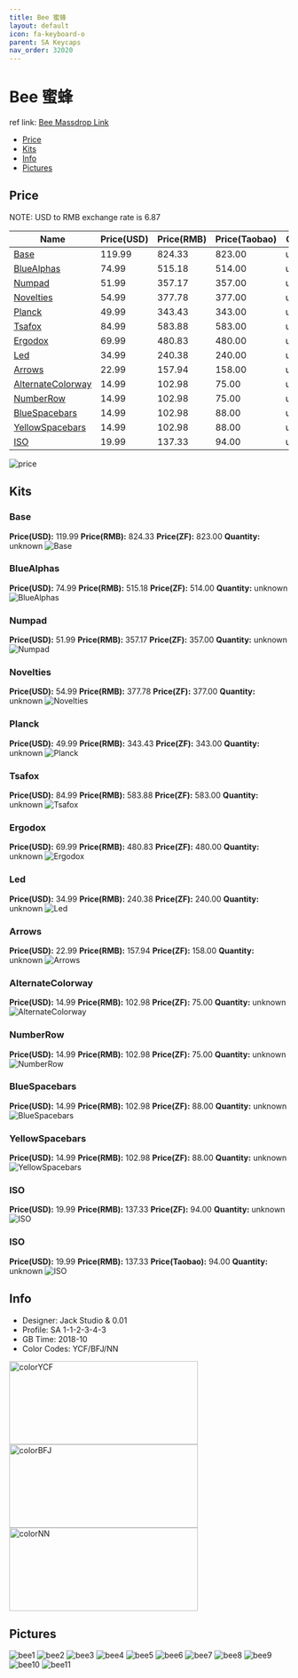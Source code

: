 ```yaml
---
title: Bee 蜜蜂
layout: default
icon: fa-keyboard-o
parent: SA Keycaps
nav_order: 32020
---
```


# Bee 蜜蜂

ref link: [Bee Massdrop Link](https://www.massdrop.com/buy/jack-studio-sa-bee-custom-keycap-set)

* [Price](#price)
* [Kits](#kits)
* [Info](#info)
* [Pictures](#pictures)

## Price

NOTE: USD to RMB exchange rate is 6.87

| Name          | Price(USD)    |  Price(RMB) |  Price(Taobao) | Quantity |
| ------------- | ------------- |  ---------- |  --------- | -------- |
|[Base](#base)|119.99|824.33|823.00|unknown|
|[BlueAlphas](#bluealphas)|74.99|515.18|514.00|unknown|
|[Numpad](#numpad)|51.99|357.17|357.00|unknown|
|[Novelties](#novelties)|54.99|377.78|377.00|unknown|
|[Planck](#planck)|49.99|343.43|343.00|unknown|
|[Tsafox](#tsafox)|84.99|583.88|583.00|unknown|
|[Ergodox](#ergodox)|69.99|480.83|480.00|unknown|
|[Led](#led)|34.99|240.38|240.00|unknown|
|[Arrows](#arrows)|22.99|157.94|158.00|unknown|
|[AlternateColorway](#alternatecolorway)|14.99|102.98|75.00|unknown|
|[NumberRow](#numberrow)|14.99|102.98|75.00|unknown|
|[BlueSpacebars](#bluespacebars)|14.99|102.98|88.00|unknown|
|[YellowSpacebars](#yellowspacebars)|14.99|102.98|88.00|unknown|
|[ISO](#iso)|19.99|137.33|94.00|unknown|

<img src="{{ 'assets/images/sa-keycaps/bee/Price.jpg' | relative_url }}" alt="price" class="image featured">

## Kits
### Base
**Price(USD):** 119.99  **Price(RMB):** 824.33          **Price(ZF):** 823.00           **Quantity:** unknown
<img src="{{ 'assets/images/sa-keycaps/bee/kits_pics/base.jpg' | relative_url }}" alt="Base" class="image featured">

### BlueAlphas
**Price(USD):** 74.99   **Price(RMB):** 515.18          **Price(ZF):** 514.00           **Quantity:** unknown
<img src="{{ 'assets/images/sa-keycaps/bee/kits_pics/bluealphas.jpg' | relative_url }}" alt="BlueAlphas" class="image featured">

### Numpad
**Price(USD):** 51.99   **Price(RMB):** 357.17          **Price(ZF):** 357.00           **Quantity:** unknown
<img src="{{ 'assets/images/sa-keycaps/bee/kits_pics/numpad.jpg' | relative_url }}" alt="Numpad" class="image featured">

### Novelties
**Price(USD):** 54.99   **Price(RMB):** 377.78          **Price(ZF):** 377.00           **Quantity:** unknown
<img src="{{ 'assets/images/sa-keycaps/bee/kits_pics/novelties.jpg' | relative_url }}" alt="Novelties" class="image featured">

### Planck
**Price(USD):** 49.99   **Price(RMB):** 343.43          **Price(ZF):** 343.00           **Quantity:** unknown
<img src="{{ 'assets/images/sa-keycaps/bee/kits_pics/planck.jpg' | relative_url }}" alt="Planck" class="image featured">

### Tsafox
**Price(USD):** 84.99   **Price(RMB):** 583.88          **Price(ZF):** 583.00           **Quantity:** unknown
<img src="{{ 'assets/images/sa-keycaps/bee/kits_pics/tsafox.jpg' | relative_url }}" alt="Tsafox" class="image featured">

### Ergodox
**Price(USD):** 69.99   **Price(RMB):** 480.83          **Price(ZF):** 480.00           **Quantity:** unknown
<img src="{{ 'assets/images/sa-keycaps/bee/kits_pics/ergodox.jpg' | relative_url }}" alt="Ergodox" class="image featured">

### Led
**Price(USD):** 34.99   **Price(RMB):** 240.38          **Price(ZF):** 240.00           **Quantity:** unknown
<img src="{{ 'assets/images/sa-keycaps/bee/kits_pics/led.jpg' | relative_url }}" alt="Led" class="image featured">

### Arrows
**Price(USD):** 22.99   **Price(RMB):** 157.94          **Price(ZF):** 158.00           **Quantity:** unknown
<img src="{{ 'assets/images/sa-keycaps/bee/kits_pics/arrows.jpg' | relative_url }}" alt="Arrows" class="image featured">

### AlternateColorway
**Price(USD):** 14.99   **Price(RMB):** 102.98          **Price(ZF):** 75.00            **Quantity:** unknown
<img src="{{ 'assets/images/sa-keycaps/bee/kits_pics/alternatecolorway.jpg' | relative_url }}" alt="AlternateColorway" class="image featured">

### NumberRow
**Price(USD):** 14.99   **Price(RMB):** 102.98          **Price(ZF):** 75.00            **Quantity:** unknown
<img src="{{ 'assets/images/sa-keycaps/bee/kits_pics/numberrow.jpg' | relative_url }}" alt="NumberRow" class="image featured">

### BlueSpacebars
**Price(USD):** 14.99   **Price(RMB):** 102.98          **Price(ZF):** 88.00            **Quantity:** unknown
<img src="{{ 'assets/images/sa-keycaps/bee/kits_pics/bluespacebars.jpg' | relative_url }}" alt="BlueSpacebars" class="image featured">

### YellowSpacebars
**Price(USD):** 14.99   **Price(RMB):** 102.98          **Price(ZF):** 88.00            **Quantity:** unknown
<img src="{{ 'assets/images/sa-keycaps/bee/kits_pics/yellowspacebars.jpg' | relative_url }}" alt="YellowSpacebars" class="image featured">

### ISO
**Price(USD):** 19.99   **Price(RMB):** 137.33          **Price(ZF):** 94.00            **Quantity:** unknown
<img src="{{ 'assets/images/sa-keycaps/bee/kits_pics/iso.jpg' | relative_url }}" alt="ISO" class="image featured">

### ISO
**Price(USD):** 19.99    **Price(RMB):** 137.33        **Price(Taobao):** 94.00        **Quantity:** unknown
<img src="{{ 'assets/images/sa-keycaps/bee/kits_pics/iso.jpg' | relative_url }}" alt="ISO" class="image featured">

## Info
* Designer: Jack Studio & 0.01
* Profile: SA 1-1-2-3-4-3
* GB Time: 2018-10
* Color Codes: YCF/BFJ/NN  
<img src="{{ 'assets/images/sa-keycaps/SP_ColorCodes/abs/SP_Abs_ColorCodes_YCF.png' | relative_url }}" alt="colorYCF" height="150" width="340">
<img src="{{ 'assets/images/sa-keycaps/SP_ColorCodes/abs/SP_Abs_ColorCodes_BFJ.png' | relative_url }}" alt="colorBFJ" height="150" width="340">
<img src="{{ 'assets/images/sa-keycaps/SP_ColorCodes/abs/SP_Abs_ColorCodes_NN.png' | relative_url }}" alt="colorNN" height="150" width="340">

## Pictures
<img src="{{ 'assets/images/sa-keycaps/bee/rendering_pics/bee1.jpg' | relative_url }}" alt="bee1" class="image featured">
<img src="{{ 'assets/images/sa-keycaps/bee/rendering_pics/bee2.jpg' | relative_url }}" alt="bee2" class="image featured">
<img src="{{ 'assets/images/sa-keycaps/bee/rendering_pics/bee3.jpg' | relative_url }}" alt="bee3" class="image featured">
<img src="{{ 'assets/images/sa-keycaps/bee/rendering_pics/bee4.jpg' | relative_url }}" alt="bee4" class="image featured">
<img src="{{ 'assets/images/sa-keycaps/bee/rendering_pics/bee5.jpg' | relative_url }}" alt="bee5" class="image featured">
<img src="{{ 'assets/images/sa-keycaps/bee/rendering_pics/bee6.jpg' | relative_url }}" alt="bee6" class="image featured">
<img src="{{ 'assets/images/sa-keycaps/bee/rendering_pics/bee7.jpg' | relative_url }}" alt="bee7" class="image featured">
<img src="{{ 'assets/images/sa-keycaps/bee/rendering_pics/bee8.jpg' | relative_url }}" alt="bee8" class="image featured">
<img src="{{ 'assets/images/sa-keycaps/bee/rendering_pics/bee9.jpg' | relative_url }}" alt="bee9" class="image featured">
<img src="{{ 'assets/images/sa-keycaps/bee/rendering_pics/bee10.jpg' | relative_url }}" alt="bee10" class="image featured">
<img src="{{ 'assets/images/sa-keycaps/bee/rendering_pics/bee11.jpg' | relative_url }}" alt="bee11" class="image featured">
